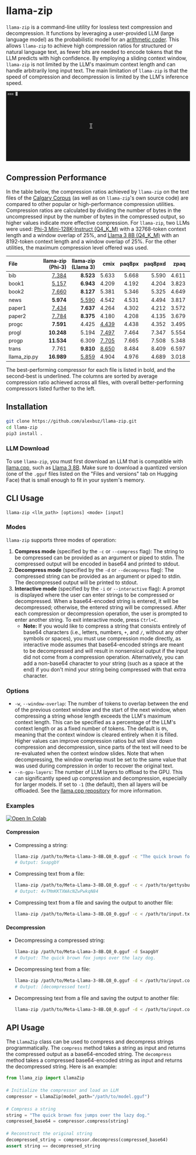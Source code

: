 # llama-zip

`llama-zip` is a command-line utility for lossless text compression and decompression. It functions by leveraging a user-provided LLM (large language model) as the probabilistic model for an [arithmetic coder](https://en.wikipedia.org/wiki/Arithmetic_coding). This allows `llama-zip` to achieve high compression ratios for structured or natural language text, as fewer bits are needed to encode tokens that the LLM predicts with high confidence. By employing a sliding context window, `llama-zip` is not limited by the LLM's maximum context length and can handle arbitrarily long input text. The main limitation of `llama-zip` is that the speed of compression and decompression is limited by the LLM's inference speed.

![Interactive Mode Demo: Lorem Ipsum Text](lorem_ipsum_demo.gif)

## Compression Performance

In the table below, the compression ratios achieved by `llama-zip` on the text files of the [Calgary Corpus](http://www.data-compression.info/Corpora/CalgaryCorpus/) (as well as on `llama-zip`'s own source code) are compared to other popular or high-performance compression utilities. Compression ratios are calculated by dividing the number of bytes in the uncompressed input by the number of bytes in the compressed output, so higher values indicate more effective compression. For `llama-zip`, two LLMs were used: [Phi-3 Mini-128K-Instruct (Q4_K_M)](https://huggingface.co/QuantFactory/Phi-3-mini-128k-instruct-GGUF) with a 32768-token context length and a window overlap of 25%, and [Llama 3 8B (Q4_K_M)](https://huggingface.co/QuantFactory/Meta-Llama-3-8B-GGUF) with an 8192-token context length and a window overlap of 25%. For the other utilities, the maximum compression level offered was used.

| File         | llama&#8209;zip (Phi&#8209;3) | llama&#8209;zip (Llama&nbsp;3) |             cmix | paq8px | paq8pxd |  zpaq | brotli | bzip2 |  lzma |    xz |  zstd |  gzip |
| :----------- | ----------------------------: | -----------------------------: | ---------------: | -----: | ------: | ----: | -----: | ----: | ----: | ----: | ----: | ----: |
| bib          |              <ins>7.384</ins> |                      **8.523** |            5.633 |  5.668 |   5.590 | 4.611 |  3.920 | 4.051 | 3.641 | 3.636 | 3.485 | 3.171 |
| book1        |              <ins>5.157</ins> |                      **6.943** |            4.209 |  4.192 |   4.204 | 3.823 |  2.999 | 3.305 | 2.942 | 2.941 | 2.904 | 2.460 |
| book2        |              <ins>7.660</ins> |                      **8.127** |            5.381 |  5.346 |   5.325 | 4.649 |  3.696 | 3.880 | 3.598 | 3.596 | 3.514 | 2.963 |
| news         |                     **5.974** |               <ins>5.590</ins> |            4.542 |  4.531 |   4.494 | 3.817 |  3.338 | 3.180 | 3.173 | 3.171 | 3.073 | 2.610 |
| paper1       |              <ins>7.434</ins> |                      **7.637** |            4.264 |  4.302 |   4.212 | 3.572 |  3.439 | 3.211 | 3.083 | 3.074 | 3.017 | 2.867 |
| paper2       |              <ins>7.784</ins> |                      **8.375** |            4.180 |  4.208 |   4.135 | 3.679 |  3.308 | 3.283 | 3.020 | 3.015 | 2.982 | 2.769 |
| progc        |                     **7.591** |                          4.425 | <ins>4.439</ins> |  4.438 |   4.352 | 3.495 |  3.409 | 3.158 | 3.162 | 3.151 | 3.096 | 2.968 |
| progl        |                    **10.248** |                          5.194 | <ins>7.497</ins> |  7.464 |   7.347 | 5.554 |  5.116 | 4.599 | 4.801 | 4.787 | 4.728 | 4.432 |
| progp        |                    **11.534** |                          6.309 | <ins>7.705</ins> |  7.665 |   7.508 | 5.348 |  4.998 | 4.611 | 4.792 | 4.772 | 4.724 | 4.414 |
| trans        |                         7.761 |                      **9.810** | <ins>8.650</ins> |  8.484 |   8.409 | 6.597 |  6.083 | 5.235 | 5.628 | 5.613 | 5.417 | 4.949 |
| llama_zip.py |                    **16.989** |               <ins>5.859</ins> |            4.904 |  4.976 |   4.689 | 3.018 |  3.980 | 3.508 | 3.608 | 3.552 | 3.633 | 3.542 |

The best-performing compressor for each file is listed in bold, and the second-best is underlined. The columns are sorted by average compression ratio achieved across all files, with overall better-performing compressors listed further to the left.

## Installation

```sh
git clone https://github.com/alexbuz/llama-zip.git
cd llama-zip
pip3 install .
```

### LLM Download

To use `llama-zip`, you must first download an LLM that is compatible with [llama.cpp](https://github.com/ggerganov/llama.cpp), such as [Llama 3 8B](https://huggingface.co/QuantFactory/Meta-Llama-3-8B-GGUF). Make sure to download a quantized version (one of the `.gguf` files listed on the "Files and versions" tab on Hugging Face) that is small enough to fit in your system's memory.

## CLI Usage

```
llama-zip <llm_path> [options] <mode> [input]
```

### Modes

`llama-zip` supports three modes of operation:

1. **Compress mode** (specified by the `-c` or `--compress` flag): The string to be compressed can be provided as an argument or piped to stdin. The compressed output will be encoded in base64 and printed to stdout.
2. **Decompress mode** (specified by the `-d` or `--decompress` flag): The compressed string can be provided as an argument or piped to stdin. The decompressed output will be printed to stdout.
3. **Interactive mode** (specified by the `-i` or `--interactive` flag): A prompt is displayed where the user can enter strings to be compressed or decompressed. When a base64-encoded string is entered, it will be decompressed; otherwise, the entered string will be compressed. After each compression or decompression operation, the user is prompted to enter another string. To exit interactive mode, press `Ctrl+C`.
    - **Note:** If you would like to compress a string that consists entirely of base64 characters (i.e., letters, numbers, `+`, and `/`, without any other symbols or spaces), you must use compression mode directly, as interactive mode assumes that base64-encoded strings are meant to be decompressed and will result in nonsensical output if the input did not come from a compression operation. Alternatively, you can add a non-base64 character to your string (such as a space at the end) if you don't mind your string being compressed with that extra character.

### Options

- `-w`, `--window-overlap`: The number of tokens to overlap between the end of the previous context window and the start of the next window, when compressing a string whose length exceeds the LLM's maximum context length. This can be specified as a percentage of the LLM's context length or as a fixed number of tokens. The default is `0%`, meaning that the context window is cleared entirely when it is filled. Higher values can improve compression ratios but will slow down compression and decompression, since parts of the text will need to be re-evaluated when the context window slides. Note that when decompressing, the window overlap must be set to the same value that was used during compression in order to recover the original text.
- `--n-gpu-layers`: The number of LLM layers to offload to the GPU. This can significantly speed up compression and decompression, especially for larger models. If set to `-1` (the default), then all layers will be offloaded. See the [llama.cpp repository](https://github.com/ggerganov/llama.cpp) for more information.

### Examples

[![Open In Colab](https://colab.research.google.com/assets/colab-badge.svg)](https://colab.research.google.com/drive/1hKL-ZVucgbVcZnEi9NyfjMIJ_PrTKMEW?usp=sharing)

#### Compression
- Compressing a string:
    ```sh
    llama-zip /path/to/Meta-Llama-3-8B.Q8_0.gguf -c "The quick brown fox jumps over the lazy dog."
    # Output: SxapgbY
    ```

- Compressing text from a file:
    ```sh
    llama-zip /path/to/Meta-Llama-3-8B.Q8_0.gguf -c < /path/to/gettysburg_address.txt
    # Output: 4vTMmKKTXWAcNZwPwkqN84
    ```

- Compressing text from a file and saving the output to another file:
    ```sh
    llama-zip /path/to/Meta-Llama-3-8B.Q8_0.gguf -c < /path/to/input.txt > /path/to/output.compressed
    ```

#### Decompression
- Decompressing a compressed string:
    ```sh
    llama-zip /path/to/Meta-Llama-3-8B.Q8_0.gguf -d SxapgbY
    # Output: The quick brown fox jumps over the lazy dog.
    ```

- Decompressing text from a file:
    ```sh
    llama-zip /path/to/Meta-Llama-3-8B.Q8_0.gguf -d < /path/to/input.compressed
    # Output: [decompressed text]
    ```

- Decompressing text from a file and saving the output to another file:
    ```sh
    llama-zip /path/to/Meta-Llama-3-8B.Q8_0.gguf -d < /path/to/input.compressed > /path/to/output.txt
    ```

## API Usage

The `LlamaZip` class can be used to compress and decompress strings programmatically. The `compress` method takes a string as input and returns the compressed output as a base64-encoded string. The `decompress` method takes a compressed base64-encoded string as input and returns the decompressed string. Here is an example:

```python
from llama_zip import LlamaZip

# Initialize the compressor and load an LLM
compressor = LlamaZip(model_path="/path/to/model.gguf")

# Compress a string
string = "The quick brown fox jumps over the lazy dog."
compressed_base64 = compressor.compress(string)

# Reconstruct the original string
decompressed_string = compressor.decompress(compressed_base64)
assert string == decompressed_string
```

